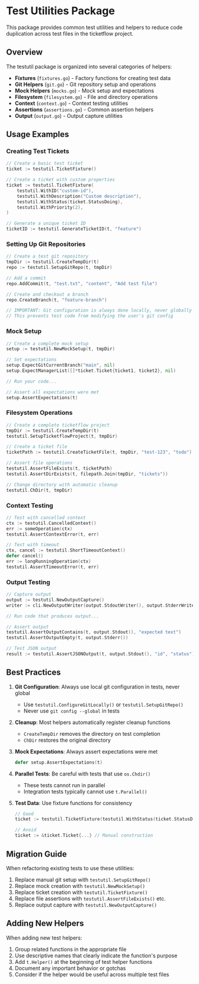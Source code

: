 # Test Utilities Package

This package provides common test utilities and helpers to reduce code duplication across test files in the ticketflow project.

## Overview

The testutil package is organized into several categories of helpers:

- **Fixtures** (`fixtures.go`) - Factory functions for creating test data
- **Git Helpers** (`git.go`) - Git repository setup and operations
- **Mock Helpers** (`mocks.go`) - Mock setup and expectations
- **Filesystem** (`filesystem.go`) - File and directory operations
- **Context** (`context.go`) - Context testing utilities
- **Assertions** (`assertions.go`) - Common assertion helpers
- **Output** (`output.go`) - Output capture utilities

## Usage Examples

### Creating Test Tickets

```go
// Create a basic test ticket
ticket := testutil.TicketFixture()

// Create a ticket with custom properties
ticket := testutil.TicketFixture(
    testutil.WithID("custom-id"),
    testutil.WithDescription("Custom description"),
    testutil.WithStatus(ticket.StatusDoing),
    testutil.WithPriority(2),
)

// Generate a unique ticket ID
ticketID := testutil.GenerateTicketID(t, "feature")
```

### Setting Up Git Repositories

```go
// Create a test git repository
tmpDir := testutil.CreateTempDir(t)
repo := testutil.SetupGitRepo(t, tmpDir)

// Add a commit
repo.AddCommit(t, "test.txt", "content", "Add test file")

// Create and checkout a branch
repo.CreateBranch(t, "feature-branch")

// IMPORTANT: Git configuration is always done locally, never globally
// This prevents test code from modifying the user's git config
```

### Mock Setup

```go
// Create a complete mock setup
setup := testutil.NewMockSetup(t, tmpDir)

// Set expectations
setup.ExpectGitCurrentBranch("main", nil)
setup.ExpectManagerList([]*ticket.Ticket{ticket1, ticket2}, nil)

// Run your code...

// Assert all expectations were met
setup.AssertExpectations(t)
```

### Filesystem Operations

```go
// Create a complete ticketflow project
tmpDir := testutil.CreateTempDir(t)
testutil.SetupTicketflowProject(t, tmpDir)

// Create a ticket file
ticketPath := testutil.CreateTicketFile(t, tmpDir, "test-123", "todo")

// Assert file operations
testutil.AssertFileExists(t, ticketPath)
testutil.AssertDirExists(t, filepath.Join(tmpDir, "tickets"))

// Change directory with automatic cleanup
testutil.ChDir(t, tmpDir)
```

### Context Testing

```go
// Test with cancelled context
ctx := testutil.CancelledContext()
err := someOperation(ctx)
testutil.AssertContextError(t, err)

// Test with timeout
ctx, cancel := testutil.ShortTimeoutContext()
defer cancel()
err := longRunningOperation(ctx)
testutil.AssertTimeoutError(t, err)
```

### Output Testing

```go
// Capture output
output := testutil.NewOutputCapture()
writer := cli.NewOutputWriter(output.StdoutWriter(), output.StderrWriter(), cli.FormatText)

// Run code that produces output...

// Assert output
testutil.AssertOutputContains(t, output.Stdout(), "expected text")
testutil.AssertOutputEmpty(t, output.Stderr())

// Test JSON output
result := testutil.AssertJSONOutput(t, output.Stdout(), "id", "status")
```

## Best Practices

1. **Git Configuration**: Always use local git configuration in tests, never global
   - Use `testutil.ConfigureGitLocally()` or `testutil.SetupGitRepo()`
   - Never use `git config --global` in tests

2. **Cleanup**: Most helpers automatically register cleanup functions
   - `CreateTempDir` removes the directory on test completion
   - `ChDir` restores the original directory

3. **Mock Expectations**: Always assert expectations were met
   ```go
   defer setup.AssertExpectations(t)
   ```

4. **Parallel Tests**: Be careful with tests that use `os.Chdir()`
   - These tests cannot run in parallel
   - Integration tests typically cannot use `t.Parallel()`

5. **Test Data**: Use fixture functions for consistency
   ```go
   // Good
   ticket := testutil.TicketFixture(testutil.WithStatus(ticket.StatusDoing))
   
   // Avoid
   ticket := &ticket.Ticket{...} // Manual construction
   ```

## Migration Guide

When refactoring existing tests to use these utilities:

1. Replace manual git setup with `testutil.SetupGitRepo()`
2. Replace mock creation with `testutil.NewMockSetup()`
3. Replace ticket creation with `testutil.TicketFixture()`
4. Replace file assertions with `testutil.AssertFileExists()` etc.
5. Replace output capture with `testutil.NewOutputCapture()`

## Adding New Helpers

When adding new test helpers:

1. Group related functions in the appropriate file
2. Use descriptive names that clearly indicate the function's purpose
3. Add `t.Helper()` at the beginning of test helper functions
4. Document any important behavior or gotchas
5. Consider if the helper would be useful across multiple test files